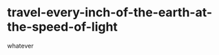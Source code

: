 travel-every-inch-of-the-earth-at-the-speed-of-light
====================================================

whatever
